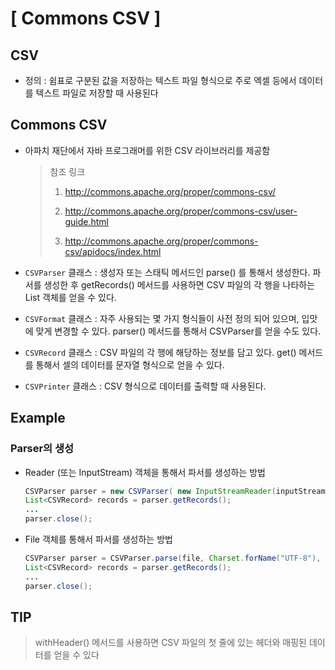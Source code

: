 # [ Commons CSV ]

## CSV

- 정의 : 쉼표로 구분된 값을 저장하는 텍스트 파일 형식으로 주로 엑셀 등에서 데이터를 텍스트 파일로 저장할 때 사용된다



## Commons CSV

- 아파치 재단에서 자바 프로그래머를 위한 CSV 라이브러리를 제공함

  > 참조 링크
  >
  > 1. http://commons.apache.org/proper/commons-csv/
  >
  > 2. http://commons.apache.org/proper/commons-csv/user-guide.html
  > 3. http://commons.apache.org/proper/commons-csv/apidocs/index.html

- `CSVParser` 클래스 : 생성자 또는 스태틱 메서드인 parse() 를 통해서 생성한다. 파서를 생성한 후 getRecords() 메서드를 사용하면 CSV 파일의 각 행을 나타하는 List 객체를 얻을 수 있다.

- `CSVFormat` 클래스 : 자주 사용되는 몇 가지 형식들이 사전 정의 되어 있으며, 입맛에 맞게 변경할 수 있다. parser() 메서드를 통해서 CSVParser를 얻을 수도 있다.

- `CSVRecord` 클래스 : CSV 파일의 각 행에 해당하는 정보를 담고 있다. get() 메서드를 통해서 셀의 데이터를 문자열 형식으로 얻을 수 있다.

- `CSVPrinter` 클래스 : CSV 형식으로 데이터를 출력할 때 사용된다.



## Example

### Parser의 생성

- Reader (또는 InputStream) 객체을 통해서 파서를 생성하는 방법

  ```java
  CSVParser parser = new CSVParser( new InputStreamReader(inputStream, "UTF-8"), CSVFormat.EXCEL );
  List<CSVRecord> records = parser.getRecords();
  ...
  parser.close();
  ```

- File 객체를 통해서 파서를 생성하는 방법

  ```java
  CSVParser parser = CSVParser.parse(file, Charset.forName("UTF-8"), CSVFormat.EXCEL.withHeader());
  List<CSVRecord> records = parser.getRecords();
  ...
  parser.close();
  ```

## TIP

> withHeader() 메서드를 사용하면 CSV 파일의 첫 줄에 있는 헤더와 매핑된 데이터를 얻을 수 있다